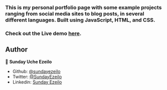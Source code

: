 ### This is my personal portfolio page with some example projects ranging from social media sites to blog posts, in several different languages. Built using JavaScript, HTML, and CSS.

### Check out the Live demo [here](https://ezeilo-su.github.io/portfolio/).

## Author

👤 **Sunday Uche Ezeilo**

- Github: [@sundayezeilo](https://github.com/ezeilo-su)
- Twitter: [@SundayEzeilo](https://twitter.com/SundayEzeilo)
- Linkedin: [Sunday Ezeilo](https://www.linkedin.com/in/sunday-ezeilo-a6a67664/)